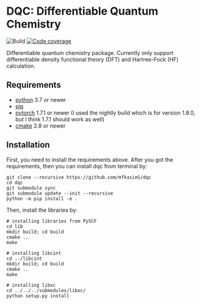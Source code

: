 # DQC: Differentiable Quantum Chemistry

![Build](https://img.shields.io/github/workflow/status/mfkasim1/dqc/ci?style=flat-square)
[![Code coverage](https://img.shields.io/codecov/c/github/mfkasim1/dqc?style=flat-square)](https://app.codecov.io/gh/mfkasim1/dqc)

Differentiable quantum chemistry package.
Currently only support differentiable density functional theory (DFT)
and Hartree-Fock (HF) calculation.

## Requirements

* [python](https://www.python.org) 3.7 or newer
* [pip](https://pip.pypa.io/en/stable/installing/)
* [pytorch](https://pytorch.org) 1.7.1 or newer (I used the nightly build which is for
  version 1.8.0, but I think 1.7.1 should work as well)
* [cmake](https://cmake.org/) 2.8 or newer

## Installation

First, you need to install the requirements above.
After you got the requirements, then you can install dqc from terminal by:

    git clone --recursive https://github.com/mfkasim1/dqc
    cd dqc
    git submodule sync
    git submodule update --init --recursive
    python -m pip install -e .

Then, install the libraries by:

    # installing libraries from PySCF
    cd lib
    mkdir build; cd build
    cmake ..
    make

    # installing libcint
    cd ../libcint
    mkdir build; cd build
    cmake ..
    make

    # installing libxc
    cd ../../../submodules/libxc/
    python setup.py install
